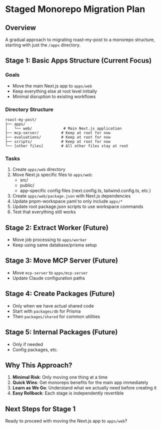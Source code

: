 # Staged Monorepo Migration Plan

## Overview
A gradual approach to migrating roast-my-post to a monorepo structure, starting with just the `/apps` directory.

## Stage 1: Basic Apps Structure (Current Focus)

### Goals
- Move the main Next.js app to `apps/web`
- Keep everything else at root level initially
- Minimal disruption to existing workflows

### Directory Structure
```
roast-my-post/
├── apps/
│   └── web/              # Main Next.js application
├── mcp-server/          # Keep at root for now
├── evaluations/         # Keep at root for now
├── scripts/             # Keep at root for now
└── [other files]        # All other files stay at root
```

### Tasks
1. Create `apps/web` directory
2. Move Next.js specific files to `apps/web`:
   - src/
   - public/
   - app-specific config files (next.config.ts, tailwind.config.ts, etc.)
3. Create `apps/web/package.json` with Next.js dependencies
4. Update pnpm-workspace.yaml to only include `apps/*`
5. Update root package.json scripts to use workspace commands
6. Test that everything still works

## Stage 2: Extract Worker (Future)
- Move job processing to `apps/worker`
- Keep using same database/prisma setup

## Stage 3: Move MCP Server (Future)
- Move `mcp-server` to `apps/mcp-server`
- Update Claude configuration paths

## Stage 4: Create Packages (Future)
- Only when we have actual shared code
- Start with `packages/db` for Prisma
- Then `packages/shared` for common utilities

## Stage 5: Internal Packages (Future)
- Only if needed
- Config packages, etc.

## Why This Approach?
1. **Minimal Risk**: Only moving one thing at a time
2. **Quick Wins**: Get monorepo benefits for the main app immediately
3. **Learn as We Go**: Understand what we actually need before creating it
4. **Easy Rollback**: Each stage is independently revertible

## Next Steps for Stage 1
Ready to proceed with moving the Next.js app to `apps/web`?